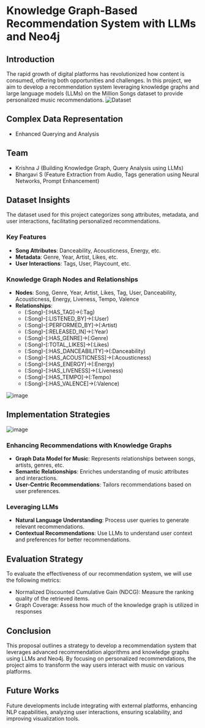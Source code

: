 # Knowledge Graph-Based Recommendation System with LLMs and Neo4j



## Introduction

The rapid growth of digital platforms has revolutionized how content is consumed, offering both opportunities and challenges. In this project, we aim to develop a recommendation system leveraging knowledge graphs and large language models (LLMs) on the Million Songs dataset to provide personalized music recommendations. ![Dataset](https://www.kaggle.com/datasets/undefinenull/million-song-dataset-spotify-lastfm)

## Complex Data Representation

- Enhanced Querying and Analysis

## Team

- Krishna J (Building Knowledge Graph, Query Analysis using LLMs)
- Bhargavi S (Feature Extraction from Audio, Tags generation using Neural Networks, Prompt Enhancement)

  
## Dataset Insights

The dataset used for this project categorizes song attributes, metadata, and user interactions, facilitating personalized recommendations.

### Key Features

- **Song Attributes**: Danceability, Acousticness, Energy, etc.
- **Metadata**: Genre, Year, Artist, Likes, etc.
- **User Interactions**: Tags, User, Playcount, etc.


### Knowledge Graph Nodes and Relationships

- **Nodes**: Song, Genre, Year, Artist, Likes, Tag, User, Danceability, Acousticness, Energy, Liveness, Tempo, Valence
- **Relationships**:
  - (:Song)-[:HAS_TAG]->(:Tag)
  - (:Song)-[:LISTENED_BY]->(:User)
  - (:Song)-[:PERFORMED_BY]->(:Artist)
  - (:Song)-[:RELEASED_IN]->(:Year)
  - (:Song)-[:HAS_GENRE]->(:Genre)
  - (:Song)-[:TOTAL_LIKES]->(:Likes)
  - (:Song)-[:HAS_DANCEABILITY]->(:Danceability)
  - (:Song)-[:HAS_ACOUSTICNESS]->(:Acousticness)
  - (:Song)-[:HAS_ENERGY]->(:Energy)
  - (:Song)-[:HAS_LIVENESS]->(:Liveness)
  - (:Song)-[:HAS_TEMPO]->(:Tempo)
  - (:Song)-[:HAS_VALENCE]->(:Valence)


![image](https://github.com/user-attachments/assets/81e7e498-cce4-4baf-a68b-d621a8d1796e)



## Implementation Strategies

![image](https://github.com/user-attachments/assets/59337280-d36c-4f19-a444-de8949621b49)


### Enhancing Recommendations with Knowledge Graphs

- **Graph Data Model for Music**: Represents relationships between songs, artists, genres, etc.
- **Semantic Relationships**: Enriches understanding of music attributes and interactions.
- **User-Centric Recommendations**: Tailors recommendations based on user preferences.

### Leveraging LLMs

- **Natural Language Understanding**: Process user queries to generate relevant recommendations.
- **Contextual Recommendations**: Use LLMs to understand user context and preferences for better recommendations.


## Evaluation Strategy

To evaluate the effectiveness of our recommendation system, we will use the following metrics:

- Normalized Discounted Cumulative Gain (NDCG): Measure the ranking quality of the retrieved items.
- Graph Coverage: Assess how much of the knowledge graph is utilized in responses

## Conclusion

This proposal outlines a strategy to develop a recommendation system that leverages advanced recommendation algorithms and knowledge graphs using LLMs and Neo4j. By focusing on personalized recommendations, the project aims to transform the way users interact with music on various platforms.

## Future Works

Future developments include integrating with external platforms, enhancing NLP capabilities, analyzing user interactions, ensuring scalability, and improving visualization tools.


